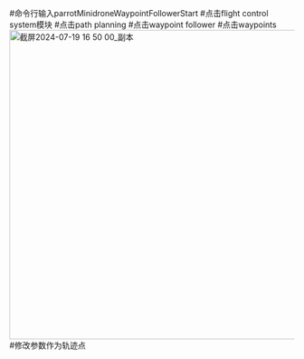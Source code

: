 #命令行输入parrotMinidroneWaypointFollowerStart
#点击flight control system模块
#点击path planning
#点击waypoint follower
#点击waypoints
<img width="546" alt="截屏2024-07-19 16 50 00_副本" src="https://github.com/user-attachments/assets/45552d60-05d6-4bac-8603-a7651362cf12">
#修改参数作为轨迹点
